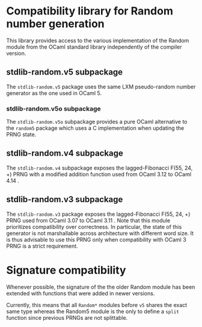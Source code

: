 # Compatibility library for Random number generation

This library provides access to the various implementation of the Random module
from the OCaml standard library independently of the compiler version.

## stdlib-random.v5 subpackage

The `stdlib-random.v5` package uses the same LXM pseudo-random number generator as
the one used in OCaml 5.


### stdlib-random.v5o subpackage

The `stdlib-random.v5o` subpackage provides a pure OCaml alternative to the `random5` package which uses a C implementation when updating the PRNG state.

## stdlib-random.v4 subpackage

The `stdlib-random.v4` subpackage exposes the  lagged-Fibonacci F(55, 24, +) PRNG with a modified addition function used from OCaml 3.12 to OCaml 4.14 .


## stdlib-random.v3 subpackage

The `stdlib-random.v3` package exposes the  lagged-Fibonacci F(55, 24, +) PRNG used from OCaml
3.07 to OCaml 3.11 . Note that this module prioritizes compatibility over correctness.
In particular, the state of this generator is not marshallable across
architecture with different word size.
It is thus advisable to use this PRNG only when compatibility with OCaml 3 PRNG is a
strict requirement.

# Signature compatibility

Whenever possible, the signature of the the older Random module has been
extended with functions that were added in newer versions.

Currently, this means that all `Random*` modules before `v5` shares the exact same type
whereas the Random5 module is the only to define a `split` function since
previous PRNGs are not splittable.
